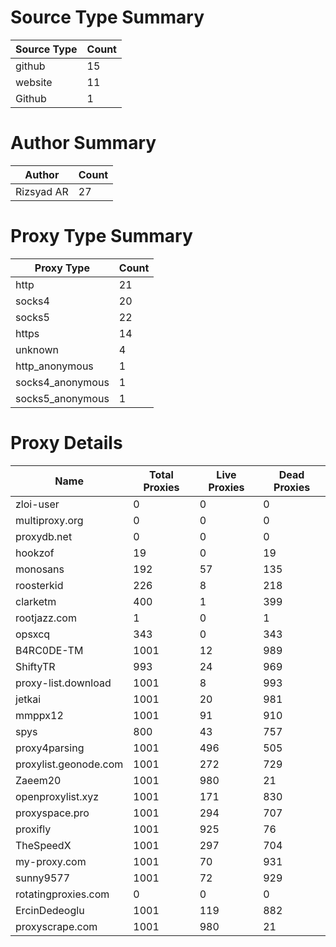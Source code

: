 # Source Type Summary

| Source Type | Count |
|-------------|-------|
| github | 15 |
| website | 11 |
| Github | 1 |


# Author Summary

| Author | Count |
|--------|-------|
| Rizsyad AR | 27 |


# Proxy Type Summary

| Proxy Type | Count |
|------------|-------|
| http | 21 |
| socks4 | 20 |
| socks5 | 22 |
| https | 14 |
| unknown | 4 |
| http_anonymous | 1 |
| socks4_anonymous | 1 |
| socks5_anonymous | 1 |


# Proxy Details

| Name | Total Proxies | Live Proxies | Dead Proxies |
|------|---------------|--------------|---------------|
| zloi-user | 0 | 0 | 0 |
| multiproxy.org | 0 | 0 | 0 |
| proxydb.net | 0 | 0 | 0 |
| hookzof | 19 | 0 | 19 |
| monosans | 192 | 57 | 135 |
| roosterkid | 226 | 8 | 218 |
| clarketm | 400 | 1 | 399 |
| rootjazz.com | 1 | 0 | 1 |
| opsxcq | 343 | 0 | 343 |
| B4RC0DE-TM | 1001 | 12 | 989 |
| ShiftyTR | 993 | 24 | 969 |
| proxy-list.download | 1001 | 8 | 993 |
| jetkai | 1001 | 20 | 981 |
| mmppx12 | 1001 | 91 | 910 |
| spys | 800 | 43 | 757 |
| proxy4parsing | 1001 | 496 | 505 |
| proxylist.geonode.com | 1001 | 272 | 729 |
| Zaeem20 | 1001 | 980 | 21 |
| openproxylist.xyz | 1001 | 171 | 830 |
| proxyspace.pro | 1001 | 294 | 707 |
| proxifly | 1001 | 925 | 76 |
| TheSpeedX | 1001 | 297 | 704 |
| my-proxy.com | 1001 | 70 | 931 |
| sunny9577 | 1001 | 72 | 929 |
| rotatingproxies.com | 0 | 0 | 0 |
| ErcinDedeoglu | 1001 | 119 | 882 |
| proxyscrape.com | 1001 | 980 | 21 |
